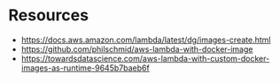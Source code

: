 # Resources
* https://docs.aws.amazon.com/lambda/latest/dg/images-create.html
* https://github.com/philschmid/aws-lambda-with-docker-image
* https://towardsdatascience.com/aws-lambda-with-custom-docker-images-as-runtime-9645b7baeb6f
